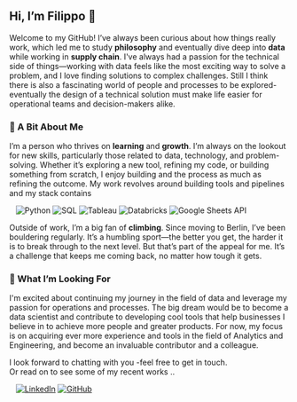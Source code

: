 ## Hi, I’m Filippo 👋
Welcome to my GitHub!
I’ve always been curious about how things really work, which led me to study **philosophy** and eventually dive deep into **data** while working in **supply chain**. I've always had a passion for the technical side of things—working with data feels like the most exciting way to solve a problem, and I love finding solutions to complex challenges. Still I think there is also a fascinating world of people and processes to be explored-eventually the design of a technical solution must make life easier for operational teams and decision-makers alike. 

### 🌱 A Bit About Me
I’m a person who thrives on **learning** and **growth**. I’m always on the lookout for new skills, particularly those related to data, technology, and problem-solving. Whether it’s exploring a new tool, refining my code, or building something from scratch, I enjoy building and the process as much as refining the outcome. My work revolves around building tools and pipelines and my stack contains  

&nbsp;&nbsp;&nbsp;![Python](https://img.shields.io/badge/Python-3776AB?style=flat&logo=python&logoColor=white) ![SQL](https://img.shields.io/badge/SQL-003B57?style=flat&logo=microsoftsqlserver&logoColor=white) ![Tableau](https://img.shields.io/badge/Tableau-E97627?style=flat&logo=tableau&logoColor=white) ![Databricks](https://img.shields.io/badge/Databricks-FF3621?style=flat&logo=databricks&logoColor=white) ![Google Sheets API](https://img.shields.io/badge/Google_Sheets_API-34A853?style=flat&logo=googlesheets&logoColor=white)

Outside of work, I’m a big fan of **climbing**. Since moving to Berlin, I’ve been bouldering regularly. It’s a humbling sport—the better you get, the harder it is to break through to the next level. But that’s part of the appeal for me. It’s a challenge that keeps me coming back, no matter how tough it gets.

### 🤝 What I’m Looking For
I'm excited about continuing my journey in the field of data and leverage my passion for operations and processes. The big dream would be to become a data scientist and contribute to developing cool tools that help businesses I believe in to achieve more people and greater products. For now, my focus is on acquiring ever more experience and tools in the field of Analytics and Engineering, and become an invaluable contributor and a colleague.

I look forward to chatting with you -feel free to get in touch.  
Or read on to see some of my recent works ..  
  
&nbsp;&nbsp;&nbsp;[![LinkedIn](https://img.shields.io/badge/LinkedIn-Filippo-0c66c3?style=flat&logo=linkedin&logoColor=white)](https://www.linkedin.com/in/filippo-carraro/?locale=en_US) [![GitHub](https://img.shields.io/badge/GitHub-Portfolio-181717?style=flat&logo=github&logoColor=white)](https://werderame.github.io/)


